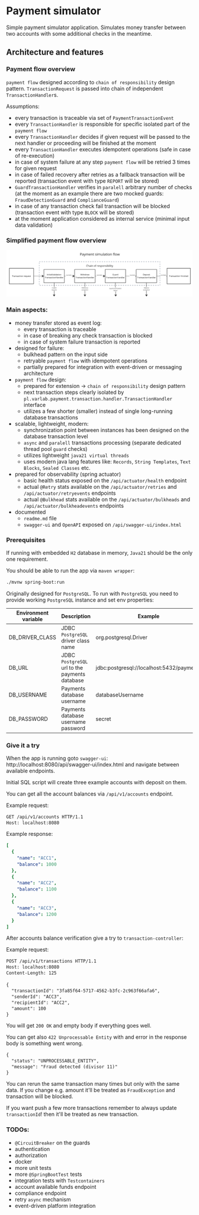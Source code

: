 # Payment simulator

Simple payment simulator application. Simulates money transfer between two accounts with some additional checks in the meantime.

## Architecture and features

### Payment flow overview

`payment flow` designed according to `chain of responsibility` design pattern. `TransactionRequest` is passed into
chain of independent `TransactionHandler`s.

Assumptions:

- every transaction is traceable via set of `PaymentTransactionEvent`
- every `TransactionHandler` is responsible for specific isolated part of the `payment flow`
- every `TransactionHandler` decides if given request will be passed to the next handler or proceeding will be finished at the
  moment
- every `TransactionHandler` executes idempotent operations (safe in case of re-execution)
- in case of system failure at any step `payment flow` will be retried 3 times for given request
- in case of failed recovery after retries as a fallback transaction will be reported (transaction event with type `REPORT` will
  be stored)
- `GuardTransactionHandler` verifies in `paralell` arbitrary number of checks (at the moment as an example there are two mocked
  guards: `FraudDetectionGuard` and `ComplianceGuard`)
- in case of any transaction check fail transaction will be blocked (transaction event with type `BLOCK` will be stored)
- at the moment application considered as internal service (minimal input data validation)

### Simplified payment flow overview

![payment_flow](docs/payment_flow.png)

### Main aspects:

- money transfer stored as event log:
    - every transaction is traceable
    - in case of breaking any check transaction is blocked
    - in case of system failure transaction is reported
- designed for failure:
    - bulkhead pattern on the input side
    - retryable `payment flow` with idempotent operations
    - partially prepared for integration with event-driven or messaging architecture
- `payment flow` design:
    - prepared for extension -> `chain of responsibility` design pattern
    - next transaction steps clearly isolated by `pl.varlab.payment.transaction.handler.TransactionHandler` interface
    - utilizes a few shorter (smaller) instead of single long-running database transactions
- scalable, lightweight, modern:
    - synchronization point between instances has been designed on the database transaction level
    - `async` and `paralell` transactions processing (separate dedicated thread pool `guard` checks)
    - utilizes lightweight `java21 virtual threads`
    - uses modern java lang features like: `Records`, `String Templates`, `Text Blocks`, `Sealed Classes` etc.
- prepared for observability (spring actuator)
    - basic health status exposed on the `/api/actuator/health` endpoint
    - actual `@Retry` stats available on the `/api/actuator/retries` and `/api/actuator/retryevents` endpoints
    - actual `@Bulkhead` stats available on the `/api/actuator/bulkheads` and `/api/actuator/bulkheadevents` endpoints
- documented
    - `readme.md` file
    - `swagger-ui` and `OpenAPI` exposed on `/api/swagger-ui/index.html`

### Prerequisites

If running with embedded `H2` database in memory, `Java21` should be the only one requirement.

You should be able to run the app via `maven wrapper`:

```bash
./mvnw spring-boot:run
```

Originally designed for `PostgreSQL`. To run with `PostgreSQL` you need to provide working `PostgreSQL` instance
and set env properties:

| Environment variable | Description                                    | Example                                   |
|----------------------|------------------------------------------------|-------------------------------------------
| DB_DRIVER_CLASS      | JDBC `PostgreSQL` driver class name            | org.postgresql.Driver                     |
| DB_URL               | JDBC `PostgreSQL` url to the payments database | jdbc:postgresql://localhost:5432/payments |
| DB_USERNAME          | Payments database username                     | databaseUsername                          |
| DB_PASSWORD          | Payments database username password            | secret                                    |

### Give it a try

When the app is running goto `swagger-ui`: http://localhost:8080/api/swagger-ui/index.html and navigate between available endpoints. 

Initial SQL script will create three example accounts with deposit on them.

You can get all the account balances via `/api/v1/accounts` endpoint.

Example request:
```
GET /api/v1/accounts HTTP/1.1
Host: localhost:8080
```

Example response:
```yaml
[
  {
    "name": "ACC1",
    "balance": 1000
  },
  {
    "name": "ACC2",
    "balance": 1100
  },
  {
    "name": "ACC3",
    "balance": 1200
  }
]
```

After accounts balance verification give a try to `transaction-controller`:

Example request:
```
POST /api/v1/transactions HTTP/1.1
Host: localhost:8080
Content-Length: 125

{
  "transactionId": "3fa85f64-5717-4562-b3fc-2c963f66afa6",
  "senderId": "ACC3",
  "recipientId": "ACC2",
  "amount": 100
}
```

You will get `200 OK` and empty body if everything goes well.

You can get also `422 Unprocessable Entity` with and error in the response body is something went wrong.
```
{
  "status": "UNPROCESSABLE_ENTITY",
  "message": "Fraud detected (divisor 11)"
}
```

You can rerun the same transaction many times but only with the same data.
If you change e.g. amount it'll be treated as `FraudException` and transaction will be blocked.

If you want push a few more transactions remember to always update `transactionId`!
then it'll be treated as new transaction.


### TODOs:

- `@CircuitBreaker` on the guards
- authentication
- authorization
- docker
- more unit tests
- more `@SpringBootTest` tests
- integration tests with `Testcontainers`
- account available funds endpoint
- compliance endpoint
- retry `async` mechanism
- event-driven platform integration